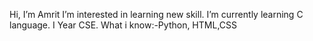 Hi, I’m  Amrit 
I’m interested in learning new skill.
I’m currently learning C language.
I Year CSE.
What i know:-Python, HTML,CSS



<!---
Amritt09/Amritt09 is a ✨ special ✨ repository because its `README.md` (this file) appears on your GitHub profile.
You can click the Preview link to take a look at your changes.
--->
